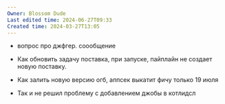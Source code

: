 ```yaml
---
Owner: Blossom Dude
Last edited time: 2024-06-27T09:33
Created time: 2024-03-27T13:05
---
```

- вопрос про джфгер. соообщение
- Как обновить задачу поставка, при запуске, пайплайн не создает новую поставку.
- Как залить новую версию огб, аппсек выкатит фичу только 19 июля

  

- Так и не решил проблему с добавлением джобы в котлидсл